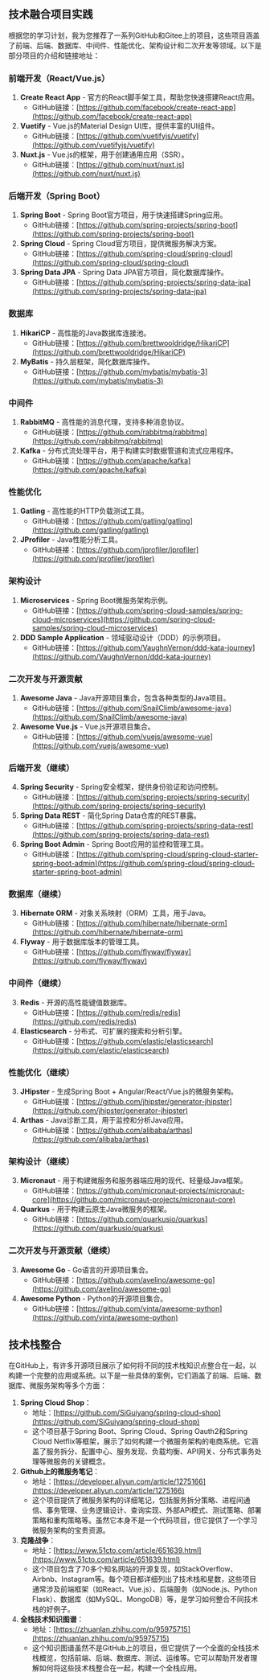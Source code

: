 
## 技术融合项目实践
 根据您的学习计划，我为您推荐了一系列GitHub和Gitee上的项目，这些项目涵盖了前端、后端、数据库、中间件、性能优化、架构设计和二次开发等领域。以下是部分项目的介绍和链接地址：
### 前端开发（React/Vue.js）
1. **Create React App** - 官方的React脚手架工具，帮助您快速搭建React应用。
   - GitHub链接：[https://github.com/facebook/create-react-app](https://github.com/facebook/create-react-app)
2. **Vuetify** - Vue.js的Material Design UI库，提供丰富的UI组件。
   - GitHub链接：[https://github.com/vuetifyjs/vuetify](https://github.com/vuetifyjs/vuetify)
3. **Nuxt.js** - Vue.js的框架，用于创建通用应用（SSR）。
   - GitHub链接：[https://github.com/nuxt/nuxt.js](https://github.com/nuxt/nuxt.js)
### 后端开发（Spring Boot）
1. **Spring Boot** - Spring Boot官方项目，用于快速搭建Spring应用。
   - GitHub链接：[https://github.com/spring-projects/spring-boot](https://github.com/spring-projects/spring-boot)
2. **Spring Cloud** - Spring Cloud官方项目，提供微服务解决方案。
   - GitHub链接：[https://github.com/spring-cloud/spring-cloud](https://github.com/spring-cloud/spring-cloud)
3. **Spring Data JPA** - Spring Data JPA官方项目，简化数据库操作。
   - GitHub链接：[https://github.com/spring-projects/spring-data-jpa](https://github.com/spring-projects/spring-data-jpa)
### 数据库
1. **HikariCP** - 高性能的Java数据库连接池。
   - GitHub链接：[https://github.com/brettwooldridge/HikariCP](https://github.com/brettwooldridge/HikariCP)
2. **MyBatis** - 持久层框架，简化数据库操作。
   - GitHub链接：[https://github.com/mybatis/mybatis-3](https://github.com/mybatis/mybatis-3)
### 中间件
1. **RabbitMQ** - 高性能的消息代理，支持多种消息协议。
   - GitHub链接：[https://github.com/rabbitmq/rabbitmq](https://github.com/rabbitmq/rabbitmq)
2. **Kafka** - 分布式流处理平台，用于构建实时数据管道和流式应用程序。
   - GitHub链接：[https://github.com/apache/kafka](https://github.com/apache/kafka)
### 性能优化
1. **Gatling** - 高性能的HTTP负载测试工具。
   - GitHub链接：[https://github.com/gatling/gatling](https://github.com/gatling/gatling)
2. **JProfiler** - Java性能分析工具。
   - GitHub链接：[https://github.com/jprofiler/jprofiler](https://github.com/jprofiler/jprofiler)
### 架构设计
1. **Microservices** - Spring Boot微服务架构示例。
   - GitHub链接：[https://github.com/spring-cloud-samples/spring-cloud-microservices](https://github.com/spring-cloud-samples/spring-cloud-microservices)
2. **DDD Sample Application** - 领域驱动设计（DDD）的示例项目。
   - GitHub链接：[https://github.com/VaughnVernon/ddd-kata-journey](https://github.com/VaughnVernon/ddd-kata-journey)
### 二次开发与开源贡献
1. **Awesome Java** - Java开源项目集合，包含各种类型的Java项目。
   - GitHub链接：[https://github.com/SnailClimb/awesome-java](https://github.com/SnailClimb/awesome-java)
2. **Awesome Vue.js** - Vue.js开源项目集合。
   - GitHub链接：[https://github.com/vuejs/awesome-vue](https://github.com/vuejs/awesome-vue)
### 后端开发（继续）
4. **Spring Security** - Spring安全框架，提供身份验证和访问控制。
   - GitHub链接：[https://github.com/spring-projects/spring-security](https://github.com/spring-projects/spring-security)
5. **Spring Data REST** - 简化Spring Data仓库的REST暴露。
   - GitHub链接：[https://github.com/spring-projects/spring-data-rest](https://github.com/spring-projects/spring-data-rest)
6. **Spring Boot Admin** - Spring Boot应用的监控和管理工具。
   - GitHub链接：[https://github.com/spring-cloud/spring-cloud-starter-spring-boot-admin](https://github.com/spring-cloud/spring-cloud-starter-spring-boot-admin)
### 数据库（继续）
3. **Hibernate ORM** - 对象关系映射（ORM）工具，用于Java。
   - GitHub链接：[https://github.com/hibernate/hibernate-orm](https://github.com/hibernate/hibernate-orm)
4. **Flyway** - 用于数据库版本的管理工具。
   - GitHub链接：[https://github.com/flyway/flyway](https://github.com/flyway/flyway)
### 中间件（继续）
3. **Redis** - 开源的高性能键值数据库。
   - GitHub链接：[https://github.com/redis/redis](https://github.com/redis/redis)
4. **Elasticsearch** - 分布式、可扩展的搜索和分析引擎。
   - GitHub链接：[https://github.com/elastic/elasticsearch](https://github.com/elastic/elasticsearch)
### 性能优化（继续）
3. **JHipster** - 生成Spring Boot + Angular/React/Vue.js的微服务架构。
   - GitHub链接：[https://github.com/jhipster/generator-jhipster](https://github.com/jhipster/generator-jhipster)
4. **Arthas** - Java诊断工具，用于监控和分析Java应用。
   - GitHub链接：[https://github.com/alibaba/arthas](https://github.com/alibaba/arthas)
### 架构设计（继续）
3. **Micronaut** - 用于构建微服务和服务器端应用的现代、轻量级Java框架。
   - GitHub链接：[https://github.com/micronaut-projects/micronaut-core](https://github.com/micronaut-projects/micronaut-core)
4. **Quarkus** - 用于构建云原生Java微服务的框架。
   - GitHub链接：[https://github.com/quarkusio/quarkus](https://github.com/quarkusio/quarkus)
### 二次开发与开源贡献（继续）
3. **Awesome Go** - Go语言的开源项目集合。
   - GitHub链接：[https://github.com/avelino/awesome-go](https://github.com/avelino/awesome-go)
4. **Awesome Python** - Python的开源项目集合。
   - GitHub链接：[https://github.com/vinta/awesome-python](https://github.com/vinta/awesome-python)
## 技术栈整合
 在GitHub上，有许多开源项目展示了如何将不同的技术栈知识点整合在一起，以构建一个完整的应用或系统。以下是一些具体的案例，它们涵盖了前端、后端、数据库、微服务架构等多个方面：
1. **Spring Cloud Shop**：
   - 地址：[https://github.com/SiGuiyang/spring-cloud-shop](https://github.com/SiGuiyang/spring-cloud-shop)
   - 这个项目基于Spring Boot、Spring Cloud、Spring Oauth2和Spring Cloud Netflix等框架，展示了如何构建一个微服务架构的电商系统。它涵盖了服务拆分、配置中心、服务发现、负载均衡、API网关、分布式事务处理等微服务的关键概念。
2. **Github上的微服务笔记**：
   - 地址：[https://developer.aliyun.com/article/1275166](https://developer.aliyun.com/article/1275166)
   - 这个项目提供了微服务架构的详细笔记，包括服务拆分策略、进程间通信、事务管理、业务逻辑设计、查询实现、外部API模式、测试策略、部署策略和重构策略等。虽然它本身不是一个代码项目，但它提供了一个学习微服务架构的宝贵资源。
3. **克隆战争**：
   - 地址：[https://www.51cto.com/article/651639.html](https://www.51cto.com/article/651639.html)
   - 这个项目包含了70多个知名网站的开源复现，如StackOverflow、Airbnb、Instagram等。每个项目都详细列出了技术栈和星数，这些项目通常涉及前端框架（如React、Vue.js）、后端服务（如Node.js、Python Flask）、数据库（如MySQL、MongoDB）等，是学习如何整合不同技术栈的好例子。
4. **全栈技术知识图谱**：
   - 地址：[https://zhuanlan.zhihu.com/p/95975715](https://zhuanlan.zhihu.com/p/95975715)
   - 这个知识图谱虽然不是GitHub上的项目，但它提供了一个全面的全栈技术栈概览，包括前端、后端、数据库、测试、运维等。它可以帮助开发者理解如何将这些技术栈整合在一起，构建一个全栈应用。
